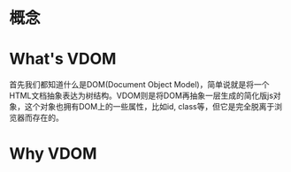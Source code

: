 # 概念

# What's VDOM

首先我们都知道什么是DOM(Document Object Model)，简单说就是将一个HTML文档抽象表达为树结构。VDOM则是将DOM再抽象一层生成的简化版js对象，这个对象也拥有DOM上的一些属性，比如id, class等，但它是完全脱离于浏览器而存在的。

# Why VDOM


